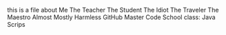 this is a file about Me
The Teacher
The Student
The Idiot
The Traveler
The Maestro
Almost Mostly Harmless
GitHub Master
Code School class: Java Scrips
